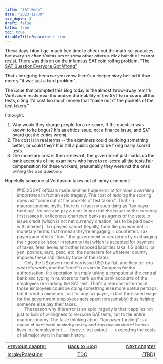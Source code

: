```yaml
---
title: "SAT Redo"
date: "2023-11-30"
toc_depth: 3
draft: false
katex: true
toc: true
disableTitleSeparator : true
---
```

These days I don't get much free time to check out the math-sci youtubes, 
but every so often Veritasium or some other offers a click bait title I 
cannot resist. There was this on on the infamous SAT coin rolling problem. 
[“The SAT Question Everyone Got Wrong”](https://www.youtube.com/watch?v=FUHkTs-Ipfg)

That's intriguing because you know there's a deeper story behind it than 
merely "it was just a hard problem".

The issue that prompted this blog today is the almost throw-away remark 
Veritasium made near the end on the inability of the SAT to re-score all the 
tests, citing it'd cost too much money that "came out of the pockets of the 
test takers."

I thought:

1. Why would they charge people for a re-score, if the question was known to 
be bogus? It's an ehtics issue, not a finance issue, and SAT board got the 
ethics wrong.
2. The cost is in real terms -- the examiners could be doing something better, 
or could they? It is still a public good to be fixing badly scored tests. 
3. The monetary cost is then irrelevant, the government just marks up the bank accounts of the examiners who have to re-score all the tests.Fair compensation 
for these workers, presumably they were not the ones writing the bad question.


Hopefully someone at Veritasium takes not of me=y comment:

> @15:25 SAT officials made another huge error of _far more overriding 
importance_ in fact an epic tragedy. The cost of redoing the scoring does 
*_not_* "come out of the pockets of test takers". That's a macroeconomic myth. 
There is in fact no such thing as "tax payer funding". No one can pay a dime 
in tax until the issuer of the currency first issues it, or licences chartered 
banks as agents of the state to issue credit (which is not net currency 
creation, has to be paid back with interest).  Tax payers cannot (legally) 
fund the government in monetary terms, that'd mean they're engaging in 
counterfeit. Tax payers and others "fund" the government in *_real terms_* by 
exchanging their goods or labour in return to that which is accepted for 
payment of taxes, fees, levies and other imposed liabilities (aka. US dollars, 
or yen, pounds, euro, peso, etc. the numeraire for whatever country imposes 
these liabilities by force of the state).   
&nbsp;&nbsp;&nbsp;&nbsp;&nbsp;&nbsp;Only the US government can issue USD by 
fiat, and they tell you what it's worth, and the "cost" is a vote in Congress 
for the authorization, the operation is simply taking a computer at the 
central bank and typing in numbers to mark up the bank accounts of the 
employees re-marking the SAT test. That's a real cost in terms of those 
employees could be doing something else more useful perhaps, but it is not a 
monetary cost for any tax payer, in fact the issued wage for the government 
employees gets spent (presumably) thus helping someone else pay their taxes.   
&nbsp;&nbsp;&nbsp;&nbsp;&nbsp;&nbsp;The reason why this error is an epic tragedy is that it applies not just to lack of willingness to re-score SAT tests, but to the entire macroeconomy. The false thinking about "tax payer funding" is a cause of neoliberal austerity policy and massive wastes of human lives in unemployment --- forever lost output --- exceeding the costs of all major wars in human history.

<table style="border-collapse: collapse; border=0;">
    <colgroup>
       <col span="1" style="width: 25%;">
       <col span="1" style="width: 15%;">
       <col span="1" style="width: 25%;">
    </colgroup>
<tr style="border: 1px solid color:#0f0f0f;">
<td style="border: 1px solid color:#0f0f0f;">
<a href="../43_demystify_deb">Previous chapter</a></td>
<td style="border: 1px solid color:#0f0f0f; text-align:center;">
<a href="../">Back to Blog</a></td>
<td style="border: 1px solid color:#0f0f0f; text-align:right;">
<a href="./">Next chapter</a></td>
</tr>
<tr style="border: 1px solid color:#0f0f0f;">
<td style="border: 1px solid color:#0f0f0f;">
<a href="../43_demystify_deb">Israle/Palestine</a></td>
<td style="border: 1px solid color:#0f0f0f; text-align:center;">
<a href="../">TOC</a></td>
<td style="border: 1px solid color:#0f0f0f; text-align:right;">
<a href="./">(TBD)</a></td>
</tr>
</table>
